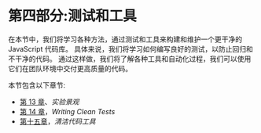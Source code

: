 # 第四部分:测试和工具

在本节中，我们将学习各种方法，通过测试和工具来构建和维护一个更干净的 JavaScript 代码库。 具体来说，我们将学习如何编写良好的测试，以防止回归和不干净的代码。 通过这样做，我们将了解各种工具和自动化过程，我们可以使用它们在团队环境中交付更高质量的代码。

本节包含以下章节:

*   [第 13 章](13.html)、*实验景观*
*   [第 14 章](14.html)，*Writing Clean Tests*
*   [第十五章](15.html)，*清洁代码工具*